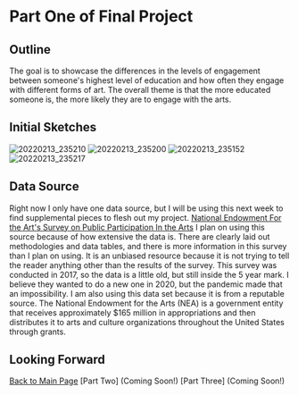 # Part One of Final Project

## Outline
The goal is to showcase the differences in the levels of engagement between someone's highest level of education and how often they engage with different forms of art. The overall theme is that the more educated someone is, the more likely they are to engage with the arts. 

## Initial Sketches
![20220213_235210](https://user-images.githubusercontent.com/98050576/153802256-ac189000-d508-46ff-93c7-14cec211916f.jpg)
![20220213_235200](https://user-images.githubusercontent.com/98050576/153802265-25feeec6-f4d9-48ad-99f1-83d9e501b315.jpg)
![20220213_235152](https://user-images.githubusercontent.com/98050576/153802280-66d67b49-b71b-43ad-9a0c-facdf0bf3616.jpg)
![20220213_235217](https://user-images.githubusercontent.com/98050576/153802285-57600755-7845-4cdf-aafc-5057712f324e.jpg)


## Data Source
Right now I only have one data source, but I will be using this next week to find supplemental pieces to flesh out my project.
[National Endowment For the Art's Survey on Public Participation In the Arts](/https://www.arts.gov/impact/research/arts-data-profile-series/adp-23)
I plan on using this source because of how extensive the data is. There are clearly laid out methodologies and data tables, and there is more information in this survey than I plan on using. It is an unbiased resource because it is not trying to tell the reader anything other than the results of the survey. This survey was conducted in 2017, so the data is a little old, but still inside the 5 year mark. I believe they wanted to do a new one in 2020, but the pandemic made that an impossibility. 
I am also using this data set because it is from a reputable source. The National Endowment for the Arts (NEA) is a government entity that receives approximately $165 million in appropriations and then distributes it to arts and culture organizations throughout the United States through grants. 

## Looking Forward


[Back to Main Page](/README.md)
[Part Two] (Coming Soon!)
[Part Three] (Coming Soon!)

